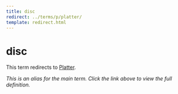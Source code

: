 ```yaml
---
title: disc
redirect: ../terms/p/platter/
template: redirect.html
---
```


# disc

This term redirects to [Platter](../terms/p/platter/).

*This is an alias for the main term. Click the link above to view the full definition.*
